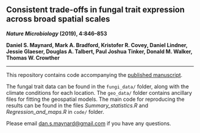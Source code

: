 ## Consistent trade-offs in fungal trait expression across broad spatial scales

**_Nature Microbiology_ (2019), 4:846–853**

**Daniel S. Maynard, Mark A. Bradford, Kristofer R. Covey, Daniel Lindner, Jessie Glaeser, Douglas A. Talbert, Paul Joshua Tinker, Donald M. Walker, Thomas W. Crowther**

---

This repository contains code accompanying the [published manuscript](https://www.nature.com/articles/s41564-019-0361-5). 

The fungal trait data can be found in the ```fungi_data/``` folder, along with the climate conditions for each location. The ```geo_data/``` folder contains ancillary files for fitting the geospatial models. The main code for reproducing the results can be found in the files *Summary_statistics.R* and *Regression_and_maps.R* in ```code/``` folder.


Please email dan.s.maynard@gmail.com if you have any questions. 
